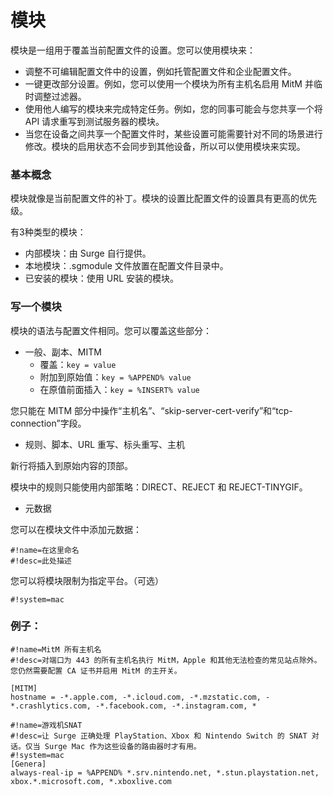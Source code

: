 # 模块

模块是一组用于覆盖当前配置文件的设置。您可以使用模块来：

- 调整不可编辑配置文件中的设置，例如托管配置文件和企业配置文件。
- 一键更改部分设置。例如，您可以使用一个模块为所有主机名启用 MitM 并临时调整过滤器。
- 使用他人编写的模块来完成特定任务。例如，您的同事可能会与您共享一个将 API 请求重写到测试服务器的模块。
- 当您在设备之间共享一个配置文件时，某些设置可能需要针对不同的场景进行修改。模块的启用状态不会同步到其他设备，所以可以使用模块来实现。

### 基本概念

模块就像是当前配置文件的补丁。模块的设置比配置文件的设置具有更高的优先级。

有3种类型的模块：

- 内部模块：由 Surge 自行提供。
- 本地模块：.sgmodule 文件放置在配置文件目录中。
- 已安装的模块：使用 URL 安装的模块。

### 写一个模块

模块的语法与配置文件相同。您可以覆盖这些部分：

* 一般、副本、MITM
  * 覆盖：`key = value`
  * 附加到原始值：`key = %APPEND% value`
  * 在原值前面插入：`key = %INSERT% value`

您只能在 MITM 部分中操作“主机名”、“skip-server-cert-verify”和“tcp-connection”字段。


* 规则、脚本、URL 重写、标头重写、主机

新行将插入到原始内容的顶部。

模块中的规则只能使用内部策略：DIRECT、REJECT 和 REJECT-TINYGIF。

* 元数据

您可以在模块文件中添加元数据：

```
#!name=在这里命名
#!desc=此处描述
```

您可以将模块限制为指定平台。（可选）

```
#!system=mac
```

### 例子：

```
#!name=MitM 所有主机名
#!desc=对端口为 443 的所有主机名执行 MitM，Apple 和其他无法检查的常见站点除外。您仍然需要配置 CA 证书并启用 MitM 的主开关。

[MITM]
hostname = -*.apple.com, -*.icloud.com, -*.mzstatic.com, -*.crashlytics.com, -*.facebook.com, -*.instagram.com, *
```

```
#!name=游戏机SNAT
#!desc=让 Surge 正确处理 PlayStation、Xbox 和 Nintendo Switch 的 SNAT 对话。仅当 Surge Mac 作为这些设备的路由器时才有用。
#!system=mac
[Genera]
always-real-ip = %APPEND% *.srv.nintendo.net, *.stun.playstation.net, xbox.*.microsoft.com, *.xboxlive.com
```